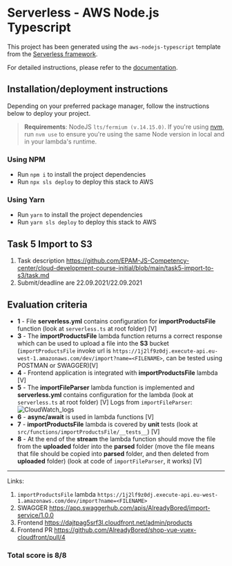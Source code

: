 # Serverless - AWS Node.js Typescript

This project has been generated using the `aws-nodejs-typescript` template from the [Serverless framework](https://www.serverless.com/).

For detailed instructions, please refer to the [documentation](https://www.serverless.com/framework/docs/providers/aws/).

## Installation/deployment instructions

Depending on your preferred package manager, follow the instructions below to deploy your project.

> **Requirements**: NodeJS `lts/fermium (v.14.15.0)`. If you're using [nvm](https://github.com/nvm-sh/nvm), run `nvm use` to ensure you're using the same Node version in local and in your lambda's runtime.

### Using NPM

- Run `npm i` to install the project dependencies
- Run `npx sls deploy` to deploy this stack to AWS

### Using Yarn

- Run `yarn` to install the project dependencies
- Run `yarn sls deploy` to deploy this stack to AWS

## Task 5 Import to S3

1. Task description https://github.com/EPAM-JS-Competency-center/cloud-development-course-initial/blob/main/task5-import-to-s3/task.md
2. Submit/deadline are 22.09.2021/22.09.2021

## Evaluation criteria
 
- **1** - File **serverless.yml** contains configuration for **importProductsFile** function (look at `serverless.ts` at root folder) [V]
- **3** - The **importProductsFile** lambda function returns a correct response which can be used to upload a file into the **S3** bucket (`importProductsFile` invoke url is `https://1j2lf9z0dj.execute-api.eu-west-1.amazonaws.com/dev/import?name=<FILENAME>`, can be tested using POSTMAN or SWAGGER)[V]
- **4** - Frontend application is integrated with **importProductsFile** lambda [V]
- **5** - The **importFileParser** lambda function is implemented and **serverless.yml** contains configuration for the lambda (look at `serverless.ts` at root folder) [V]
Logs from `importFileParser`:
![CloudWatch_logs](https://user-images.githubusercontent.com/34455330/134261143-62f6045d-909f-4e74-a79c-ce8667a25393.JPG)
- **6** - **async/await** is used in lambda functions [V]
- **7** - **importProductsFile** lambda is covered by **unit** tests (look at `src/functions/importProductsFile/__tests__`) [V]
- **8** - At the end of the **stream** the lambda function should move the file from the **uploaded** folder into the **parsed** folder (move the file means that file should be copied into **parsed** folder, and then deleted from **uploaded** folder) (look at code of `importFileParser`, it works) [V]

---

Links:
1. `importProductsFile` lambda `https://1j2lf9z0dj.execute-api.eu-west-1.amazonaws.com/dev/import?name=<FILENAME>`
2. SWAGGER https://app.swaggerhub.com/apis/AlreadyBored/import-service/1.0.0
3. Frontend https://dajtpag5srf3l.cloudfront.net/admin/products
4. Frontend PR https://github.com/AlreadyBored/shop-vue-vuex-cloudfront/pull/4

### Total score is 8/8
